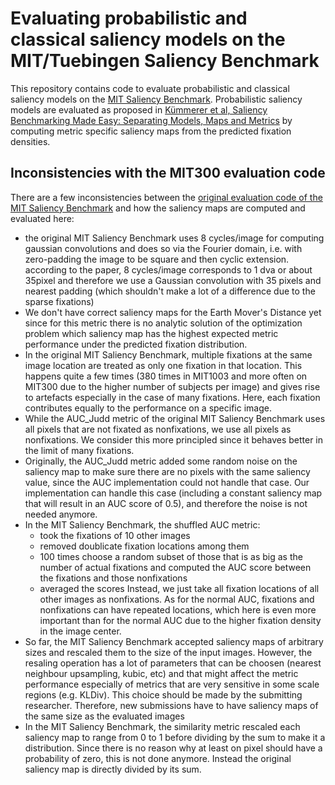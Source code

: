 # Evaluating probabilistic and classical saliency models on the MIT/Tuebingen Saliency Benchmark

This repository contains code to evaluate probabilistic and classical saliency models on the [MIT Saliency Benchmark](https://saliency.mit.edu).
Probabilistic saliency models are evaluated as proposed in [Kümmerer et al, Saliency Benchmarking Made Easy: Separating Models, Maps and Metrics](http://openaccess.thecvf.com/content_ECCV_2018/html/Matthias_Kummerer_Saliency_Benchmarking_Made_ECCV_2018_paper.html) by computing metric specific saliency maps from the predicted fixation densities.

## Inconsistencies with the MIT300 evaluation code

There are a few inconsistencies between the [original evaluation code of the MIT Saliency Benchmark](https://github.com/cvzoya/saliency/tree/master/code_forMetrics) and how the saliency maps are computed and evaluated here:

* the original MIT Saliency Benchmark uses 8 cycles/image for
  computing gaussian convolutions and does so via the Fourier domain,
  i.e. with zero-padding the image to be square and then cyclic extension.
  according to the paper, 8 cycles/image corresponds to 1 dva or about 35pixel
  and therefore we use a Gaussian convolution with 35 pixels and nearest
  padding (which shouldn't make a lot of a difference due to the sparse
  fixations)
* We don't have correct saliency maps for the Earth Mover's Distance yet since
  for this metric there is no analytic solution of the optimization problem which
  saliency map has the highest expected metric performance under the predicted fixation
  distribution.
* In the original MIT Saliency Benchmark, multiple fixations at the same image location
  are treated as only one fixation in that location. This happens quite a few times (380
  times in MIT1003 and more often on MIT300 due to the higher number of subjects per image)
  and gives rise to artefacts especially in the case of many fixations. Here, each fixation
  contributes equally to the performance on a specific image.
* While the AUC_Judd metric of the original MIT Saliency Benchmark uses all pixels that
  are not fixated as nonfixations, we use all pixels as nonfixations. We consider this 
  more principled since it behaves better in the limit of many fixations.
* Originally, the AUC_Judd metric added some random noise on the saliency map to make sure
  there are no pixels with the same saliency value, since the AUC implementation could not
  handle that case. Our implementation can handle this case (including a constant saliency map
  that will result in an AUC score of 0.5), and therefore the noise is not needed anymore.
* In the MIT Saliency Benchmark, the shuffled AUC metric:
    * took the fixations of 10 other images
    * removed doublicate fixation locations among them
    * 100 times choose a random subset of those that is as big as the number of actual
      fixations and computed the AUC score between the fixations and those nonfixations
    * averaged the scores
  Instead, we just take all fixation locations of all other images as nonfixations.
  As for the normal AUC, fixations and nonfixations can have repeated locations, which
  here is even more important than for the normal AUC due to the higher fixation density
  in the image center.
* So far, the MIT Saliency Benchmark accepted saliency maps of arbitrary sizes and rescaled
  them to the size of the input images. However, the resaling operation has a lot of
  parameters that can be choosen (nearest neighbour upsampling, kubic, etc) and
  that might affect the metric performance especially of metrics that are very sensitive
  in some scale regions (e.g. KLDiv). This choice should be made by the submitting
  researcher. Therefore, new submissions have to have saliency maps of the same size as
  the evaluated images
* In the MIT Saliency Benchmark, the similarity metric rescaled each saliency map to range
  from 0 to 1 before dividing by the sum to make it a distribution. Since there is no
  reason why at least on pixel should have a probability of zero, this is not done anymore.
  Instead the original saliency map is directly divided by its sum.
